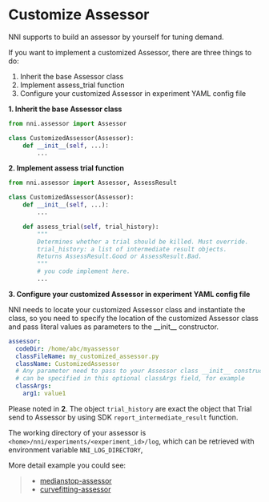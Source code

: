 # Customize Assessor

NNI supports to build an assessor by yourself for tuning demand.

If you want to implement a customized Assessor, there are three things to do:

1. Inherit the base Assessor class
1. Implement assess_trial function
1. Configure your customized Assessor in experiment YAML config file

**1. Inherit the base Assessor class**

```python
from nni.assessor import Assessor

class CustomizedAssessor(Assessor):
    def __init__(self, ...):
        ...
```

**2. Implement assess trial function**

```python
from nni.assessor import Assessor, AssessResult

class CustomizedAssessor(Assessor):
    def __init__(self, ...):
        ...

    def assess_trial(self, trial_history):
        """
        Determines whether a trial should be killed. Must override.
        trial_history: a list of intermediate result objects.
        Returns AssessResult.Good or AssessResult.Bad.
        """
        # you code implement here.
        ...
```

**3. Configure your customized Assessor in experiment YAML config file**

NNI needs to locate your customized Assessor class and instantiate the class, so you need to specify the location of the customized Assessor class and pass literal values as parameters to the \_\_init__ constructor.

```yaml
assessor:
  codeDir: /home/abc/myassessor
  classFileName: my_customized_assessor.py
  className: CustomizedAssessor
  # Any parameter need to pass to your Assessor class __init__ constructor
  # can be specified in this optional classArgs field, for example
  classArgs:
    arg1: value1
```

Please noted in **2**. The object `trial_history` are exact the object that Trial send to Assessor by using SDK `report_intermediate_result` function.

The working directory of your assessor is `<home>/nni/experiments/<experiment_id>/log`, which can be retrieved with environment variable `NNI_LOG_DIRECTORY`,

More detail example you could see:
> * [medianstop-assessor](https://github.com/Microsoft/nni/tree/master/src/sdk/pynni/nni/medianstop_assessor)
> * [curvefitting-assessor](https://github.com/Microsoft/nni/tree/master/src/sdk/pynni/nni/curvefitting_assessor)
